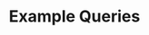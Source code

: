 ---
sidebar_position: 5
title: Example Queries
slug: /smart-queries-and-shelves/smart-queries/example-queries
---